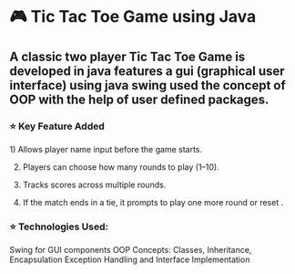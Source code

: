 <h1>🎮 Tic Tac Toe Game using Java </h1>

<h2>A classic two player Tic Tac Toe Game is developed in java features a gui (graphical user interface) using java swing used the concept of OOP with the help of user defined packages.</h2>

<h3>⭐ Key Feature Added </h3>
<p>
   1) Allows player name input before the game starts.

2) Players can choose how many rounds to play (1–10).

3) Tracks scores across multiple rounds.

4) If the match ends in a tie, it prompts to play one more round or reset .

</p>

<h3>⭐ Technologies Used:</h3>
<p>Swing for GUI components
OOP Concepts: Classes, Inheritance, Encapsulation
Exception Handling and Interface Implementation</p>
